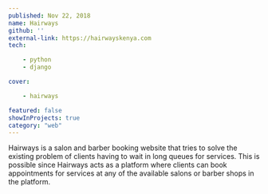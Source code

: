 ```yaml
---
published: Nov 22, 2018
name: Hairways
github: ''
external-link: https://hairwayskenya.com
tech: 

    - python
    - django

cover:

    - hairways

featured: false
showInProjects: true
category: "web"
---
```


Hairways is a salon and barber booking website that tries to solve the existing problem of clients having to wait in long queues for services. This is possible since Hairways acts as a platform where clients can book appointments for services at any of the available salons or barber shops in the platform.

